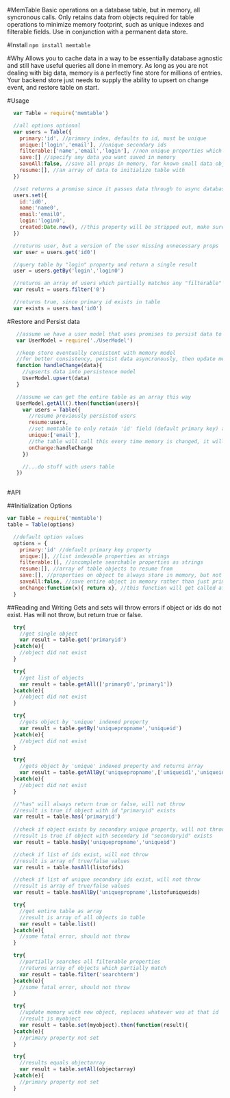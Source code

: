 #MemTable
Basic operations on a database table, but in memory, all syncronous calls. 
Only retains data from objects required for table operations to minimize memory footprint, 
such as unique indexes and filterable fields. Use in conjunction with a permanent data store. 

#Install
`npm install memtable`

#Why
Allows you to cache data in a way to be essentially database agnostic and still have useful queries
all done in memory.  As long as you are not dealing with big data, memory is a perfectly fine store for
millions of entries. Your backend store just needs to supply the ability to upsert on change event, and 
restore table on start.

#Usage
```js
  var Table = require('memtable')

  //all options optional
  var users = Table({
    primary:'id', //primary index, defaults to id, must be unique
    unique:['login','email'], //unique secondary ids
    filterable:['name','email','login'], //non unique properties which can be searched
    save:[] //specify any data you want saved in memory
    saveAll:false, //save all props in memory, for known small data objects
    resume:[], //an array of data to initialize table with
  })

  //set returns a promise since it passes data through to async database
  users.set({
    id:'id0',
    name:'name0',
    email:'email0',
    login:'login0',
    created:Date.now(), //this property will be stripped out, make sure its persisted somewhere else
  })

  //returns user, but a version of the user missing unnecessary props
  var user = users.get('id0')

  //query table by "login" property and return a single result
  user = users.getBy('login','login0')

  //returns an array of users which partially matches any "filterable" properties
  var result = users.filter('0')

  //returns true, since primary id exists in table
  var exists = users.has('id0')

``` 

#Restore and Persist data

```js
   //assume we have a user model that uses promises to persist data to database
   var UserModel = require('./UserModel')

   //keep store eventually consistent with memory model
   //for better consistency, persist data asyncronously, then update memtable on success.
   function handleChange(data){
     //upserts data into persistence model
     UserModel.upsert(data)
   }

   //assume we can get the entire table as an array this way
   UserModel.getAll().then(function(users){
     var users = Table({
       //resume previously persisted users
       resume:users,
       //set memtable to only retain 'id' field (default primary key) and 'email' field
       unique:['email'],
       //the table will call this every time memory is changed, it will ignore any return value.
       onChange:handleChange
     })

     //...do stuff with users table
   })
   

``` 

#API

##Initialization Options
```js
var Table = require('memtable')
table = Table(options)
``` 
```js
  //default option values
  options = {
    primary:'id' //default primary key property 
    unique:[], //list indexable properties as strings
    filterable:[], //incomplete searchable properties as strings
    resume:[], //array of table objects to resume from
    save:[], //properties on object to always store in memory, but not to index or filter on
    saveAll:false, //save entire object in memory rather than just primary/unique/filterable props. Only do if you know objects are small. 
    onChange:function(x){ return x}, //this function will get called after memory is changed, anything returned from it is ignored
  }
``` 

##Reading and Writing
Gets and sets will throw errors if object or ids do not exist. Has will not throw, but return true or false.

```js
  try{
    //get single object
    var result = table.get('primaryid')
  }catch(e){
    //object did not exist
  }

  try{
    //get list of objects
    var result = table.getAll(['primary0','primary1'])
  }catch(e){
    //object did not exist
  }

  try{
    //gets object by 'unique' indexed property
    var result = table.getBy('uniquepropname','uniqueid')
  }catch(e){
    //object did not exist
  }

  try{
    //gets object by 'unique' indexed property and returns array
    var result = table.getAllBy('uniquepropname',['uniqueid1','uniqueid2'])
  }catch(e){
    //object did not exist
  }

  //"has" will always return true or false, will not throw
  //result is true if object with id "primaryid" exists 
  var result = table.has('primaryid')
   
  //check if object exists by secondary unique property, will not throw 
  //result is true if object with secondary id "secondaryid" exists 
  var result = table.hasBy('uniquepropname','uniqueid')

  //check if list of ids exist, will not throw
  //result is array of true/false values
  var result = table.hasAll(listofids)

  //check if list of unique secondary ids exist, will not throw
  //result is array of true/false values
  var result = table.hasAllBy('uniquepropname',listofuniqueids)

  try{
    //get entire table as array
    //result is array of all objects in table
    var result = table.list()
  }catch(e){
    //some fatal error, should not throw
  }

  try{
    //partially searches all filterable properties
    //returns array of objects which partially match 
    var result = table.filter('searchterm')
  }catch(e){
    //some fatal error, should not throw
  }

  try{
    //update memory with new object, replaces whatever was at that id
    //result is myobject
    var result = table.set(myobject).then(function(result){
  }catch(e){
    //primary property not set
  }

  try{
    //results equals objectarray
    var result = table.setAll(objectarray)
  }catch(e){
    //primary property not set
  }
```




